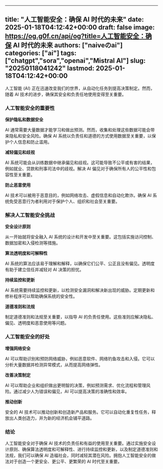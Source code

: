 
---
title: "人工智能安全：确保 AI 时代的未来"
date: 2025-01-18T04:12:42+00:00
draft: false
image: https://og.g0f.cn/api/og?title=人工智能安全：确保 AI 时代的未来
authors: ["naiveのai"]
categories: ["ai"]
tags: ["chatgpt","sora","openai","Mistral AI"]
slug: "20250118041242"
lastmod: 2025-01-18T04:12:42+00:00
---
人工智能 (AI) 正在迅速改变我们的世界，从自动化任务到提高决策制定。然而，随着 AI 技术的进步，确保其安全和负责任地使用变得至关重要。

### 人工智能安全的重要性

**保护隐私和数据安全**

AI 通常需要大量数据才能学习和做出预测。然而，收集和处理这些数据可能会带来隐私和安全风险。确保 AI 系统以负责任和道德的方式使用数据至关重要，以保护个人信息和防止滥用。

**减轻偏见和歧视**

AI 系统可能会从训练数据中继承偏见和歧视。这可能导致不公平或有害的结果，例如就业、贷款和刑事司法中的歧视。解决 AI 偏见对于确保所有人的公平性和包容性至关重要。

**防止恶意使用**

AI 技术可以被用于恶意目的，例如网络攻击、虚假信息和自动化欺诈。确保 AI 系统免受恶意行为者利用对于保护个人、组织和社会至关重要。

### 解决人工智能安全挑战

**安全设计原则**

从一开始就将安全融入 AI 系统的设计和开发中至关重要。这包括实施访问控制、数据加密和入侵检测等措施。

**算法透明度和可解释性**

AI 系统的算法应该易于理解和解释，以确保它们公平、公正且没有偏见。透明度有助于建立信任并减轻对 AI 决策的担忧。

**持续监控和更新**

AI 系统需要持续监控和更新，以检测安全漏洞和解决新出现的威胁。定期更新和修补程序可以帮助确保系统的安全性。

**道德准则和法规**

制定道德准则和法规至关重要，以指导 AI 的负责任使用。这些准则应解决隐私、偏见、透明度和恶意使用等问题。

### 人工智能安全的好处

**增强网络安全**

AI 可以帮助识别和预防网络威胁，例如恶意软件、网络钓鱼攻击和入侵。它可以分析大量数据并检测异常模式，从而提高网络弹性。

**改善决策制定**

AI 可以帮助企业和组织做出更明智的决策，例如预测需求、优化流程和管理风险。通过减少人为错误和偏见，AI 可以提高决策的准确性和效率。

**推动创新**

安全的 AI 技术可以推动创新和创造新产品和服务。它可以自动化重复性任务，释放出人类创造力，并为新的经济机会铺平道路。

### 结论

人工智能安全对于确保 AI 技术的负责任和有益的使用至关重要。通过实施安全设计原则、确保算法透明度和可解释性、进行持续监控和更新，以及制定道德准则和法规，我们可以确保 AI 造福社会，同时减轻其潜在风险。拥抱人工智能安全的做法对于创造一个更安全、更公平、更繁荣的 AI 时代至关重要。